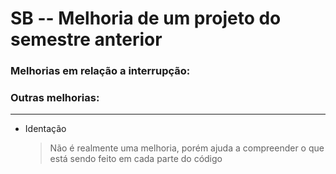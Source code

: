 # SB -- Melhoria de um projeto do semestre anterior

### Melhorias em relação a interrupção:



### Outras melhorias:
---

- Identação
  > Não é realmente uma melhoria, porém ajuda a compreender o que está sendo feito em cada parte do código
